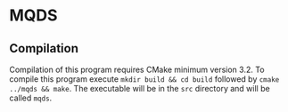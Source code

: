 # MQDS
## Compilation

Compilation of this program requires CMake minimum version 3.2. To compile this program execute `mkdir build && cd build` followed by `cmake ../mqds && make`. The executable will be in the `src` directory and will be called `mqds`.